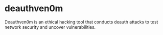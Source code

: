 # deauthven0m
 Deauthven0m is an ethical hacking tool that conducts deauth attacks to test network security and uncover vulnerabilities.
